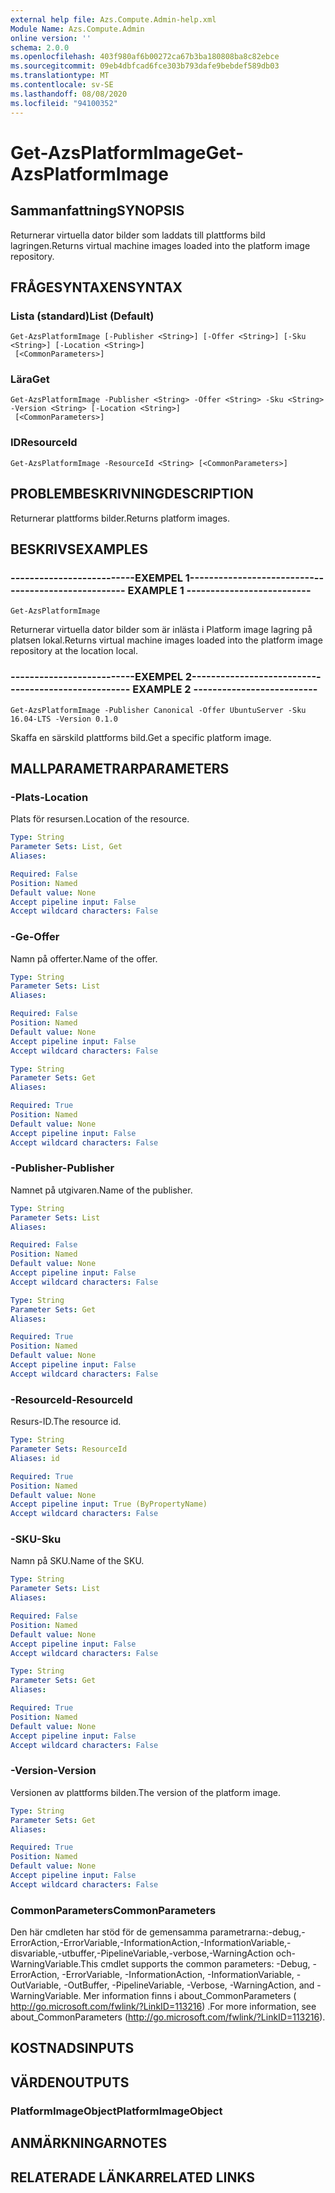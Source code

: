 ```yaml
---
external help file: Azs.Compute.Admin-help.xml
Module Name: Azs.Compute.Admin
online version: ''
schema: 2.0.0
ms.openlocfilehash: 403f980af6b00272ca67b3ba180808ba8c82ebce
ms.sourcegitcommit: 09eb4dbfcad6fce303b793dafe9bebdef589db03
ms.translationtype: MT
ms.contentlocale: sv-SE
ms.lasthandoff: 08/08/2020
ms.locfileid: "94100352"
---
```

# <span data-ttu-id="e015e-101">Get-AzsPlatformImage</span><span class="sxs-lookup"><span data-stu-id="e015e-101">Get-AzsPlatformImage</span></span>

## <span data-ttu-id="e015e-102">Sammanfattning</span><span class="sxs-lookup"><span data-stu-id="e015e-102">SYNOPSIS</span></span>
<span data-ttu-id="e015e-103">Returnerar virtuella dator bilder som laddats till plattforms bild lagringen.</span><span class="sxs-lookup"><span data-stu-id="e015e-103">Returns virtual machine images loaded into the platform image repository.</span></span>

## <span data-ttu-id="e015e-104">FRÅGESYNTAXEN</span><span class="sxs-lookup"><span data-stu-id="e015e-104">SYNTAX</span></span>

### <span data-ttu-id="e015e-105">Lista (standard)</span><span class="sxs-lookup"><span data-stu-id="e015e-105">List (Default)</span></span>
```
Get-AzsPlatformImage [-Publisher <String>] [-Offer <String>] [-Sku <String>] [-Location <String>]
 [<CommonParameters>]
```

### <span data-ttu-id="e015e-106">Lära</span><span class="sxs-lookup"><span data-stu-id="e015e-106">Get</span></span>
```
Get-AzsPlatformImage -Publisher <String> -Offer <String> -Sku <String> -Version <String> [-Location <String>]
 [<CommonParameters>]
```

### <span data-ttu-id="e015e-107">ID</span><span class="sxs-lookup"><span data-stu-id="e015e-107">ResourceId</span></span>
```
Get-AzsPlatformImage -ResourceId <String> [<CommonParameters>]
```

## <span data-ttu-id="e015e-108">PROBLEMBESKRIVNING</span><span class="sxs-lookup"><span data-stu-id="e015e-108">DESCRIPTION</span></span>
<span data-ttu-id="e015e-109">Returnerar plattforms bilder.</span><span class="sxs-lookup"><span data-stu-id="e015e-109">Returns platform images.</span></span>

## <span data-ttu-id="e015e-110">BESKRIVS</span><span class="sxs-lookup"><span data-stu-id="e015e-110">EXAMPLES</span></span>

### <span data-ttu-id="e015e-111">--------------------------EXEMPEL 1--------------------------</span><span class="sxs-lookup"><span data-stu-id="e015e-111">-------------------------- EXAMPLE 1 --------------------------</span></span>
```
Get-AzsPlatformImage
```

<span data-ttu-id="e015e-112">Returnerar virtuella dator bilder som är inlästa i Platform image lagring på platsen lokal.</span><span class="sxs-lookup"><span data-stu-id="e015e-112">Returns virtual machine images loaded into the platform image repository at the location local.</span></span>

### <span data-ttu-id="e015e-113">--------------------------EXEMPEL 2--------------------------</span><span class="sxs-lookup"><span data-stu-id="e015e-113">-------------------------- EXAMPLE 2 --------------------------</span></span>
```
Get-AzsPlatformImage -Publisher Canonical -Offer UbuntuServer -Sku 16.04-LTS -Version 0.1.0
```

<span data-ttu-id="e015e-114">Skaffa en särskild plattforms bild.</span><span class="sxs-lookup"><span data-stu-id="e015e-114">Get a specific platform image.</span></span>

## <span data-ttu-id="e015e-115">MALLPARAMETRAR</span><span class="sxs-lookup"><span data-stu-id="e015e-115">PARAMETERS</span></span>

### <span data-ttu-id="e015e-116">-Plats</span><span class="sxs-lookup"><span data-stu-id="e015e-116">-Location</span></span>
<span data-ttu-id="e015e-117">Plats för resursen.</span><span class="sxs-lookup"><span data-stu-id="e015e-117">Location of the resource.</span></span>

```yaml
Type: String
Parameter Sets: List, Get
Aliases: 

Required: False
Position: Named
Default value: None
Accept pipeline input: False
Accept wildcard characters: False
```

### <span data-ttu-id="e015e-118">-Ge</span><span class="sxs-lookup"><span data-stu-id="e015e-118">-Offer</span></span>
<span data-ttu-id="e015e-119">Namn på offerter.</span><span class="sxs-lookup"><span data-stu-id="e015e-119">Name of the offer.</span></span>

```yaml
Type: String
Parameter Sets: List
Aliases: 

Required: False
Position: Named
Default value: None
Accept pipeline input: False
Accept wildcard characters: False
```

```yaml
Type: String
Parameter Sets: Get
Aliases: 

Required: True
Position: Named
Default value: None
Accept pipeline input: False
Accept wildcard characters: False
```

### <span data-ttu-id="e015e-120">-Publisher</span><span class="sxs-lookup"><span data-stu-id="e015e-120">-Publisher</span></span>
<span data-ttu-id="e015e-121">Namnet på utgivaren.</span><span class="sxs-lookup"><span data-stu-id="e015e-121">Name of the publisher.</span></span>

```yaml
Type: String
Parameter Sets: List
Aliases: 

Required: False
Position: Named
Default value: None
Accept pipeline input: False
Accept wildcard characters: False
```

```yaml
Type: String
Parameter Sets: Get
Aliases: 

Required: True
Position: Named
Default value: None
Accept pipeline input: False
Accept wildcard characters: False
```

### <span data-ttu-id="e015e-122">-ResourceId</span><span class="sxs-lookup"><span data-stu-id="e015e-122">-ResourceId</span></span>
<span data-ttu-id="e015e-123">Resurs-ID.</span><span class="sxs-lookup"><span data-stu-id="e015e-123">The resource id.</span></span>

```yaml
Type: String
Parameter Sets: ResourceId
Aliases: id

Required: True
Position: Named
Default value: None
Accept pipeline input: True (ByPropertyName)
Accept wildcard characters: False
```

### <span data-ttu-id="e015e-124">-SKU</span><span class="sxs-lookup"><span data-stu-id="e015e-124">-Sku</span></span>
<span data-ttu-id="e015e-125">Namn på SKU.</span><span class="sxs-lookup"><span data-stu-id="e015e-125">Name of the SKU.</span></span>

```yaml
Type: String
Parameter Sets: List
Aliases: 

Required: False
Position: Named
Default value: None
Accept pipeline input: False
Accept wildcard characters: False
```

```yaml
Type: String
Parameter Sets: Get
Aliases: 

Required: True
Position: Named
Default value: None
Accept pipeline input: False
Accept wildcard characters: False
```

### <span data-ttu-id="e015e-126">-Version</span><span class="sxs-lookup"><span data-stu-id="e015e-126">-Version</span></span>
<span data-ttu-id="e015e-127">Versionen av plattforms bilden.</span><span class="sxs-lookup"><span data-stu-id="e015e-127">The version of the platform image.</span></span>

```yaml
Type: String
Parameter Sets: Get
Aliases: 

Required: True
Position: Named
Default value: None
Accept pipeline input: False
Accept wildcard characters: False
```

### <span data-ttu-id="e015e-128">CommonParameters</span><span class="sxs-lookup"><span data-stu-id="e015e-128">CommonParameters</span></span>
<span data-ttu-id="e015e-129">Den här cmdleten har stöd för de gemensamma parametrarna:-debug,-ErrorAction,-ErrorVariable,-InformationAction,-InformationVariable,-disvariable,-utbuffer,-PipelineVariable,-verbose,-WarningAction och-WarningVariable.</span><span class="sxs-lookup"><span data-stu-id="e015e-129">This cmdlet supports the common parameters: -Debug, -ErrorAction, -ErrorVariable, -InformationAction, -InformationVariable, -OutVariable, -OutBuffer, -PipelineVariable, -Verbose, -WarningAction, and -WarningVariable.</span></span> <span data-ttu-id="e015e-130">Mer information finns i about_CommonParameters ( http://go.microsoft.com/fwlink/?LinkID=113216) .</span><span class="sxs-lookup"><span data-stu-id="e015e-130">For more information, see about_CommonParameters (http://go.microsoft.com/fwlink/?LinkID=113216).</span></span>

## <span data-ttu-id="e015e-131">KOSTNADS</span><span class="sxs-lookup"><span data-stu-id="e015e-131">INPUTS</span></span>

## <span data-ttu-id="e015e-132">VÄRDEN</span><span class="sxs-lookup"><span data-stu-id="e015e-132">OUTPUTS</span></span>

### <span data-ttu-id="e015e-133">PlatformImageObject</span><span class="sxs-lookup"><span data-stu-id="e015e-133">PlatformImageObject</span></span>

## <span data-ttu-id="e015e-134">ANMÄRKNINGAR</span><span class="sxs-lookup"><span data-stu-id="e015e-134">NOTES</span></span>

## <span data-ttu-id="e015e-135">RELATERADE LÄNKAR</span><span class="sxs-lookup"><span data-stu-id="e015e-135">RELATED LINKS</span></span>

